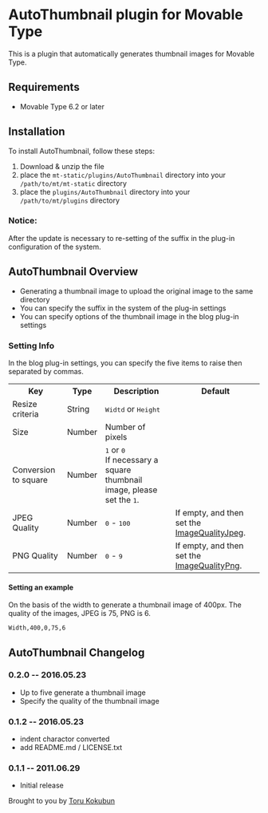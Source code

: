 # AutoThumbnail plugin for Movable Type

This is a plugin that automatically generates thumbnail images for Movable Type.

## Requirements

* Movable Type 6.2 or later

## Installation

To install AutoThumbnail, follow these steps:

1. Download & unzip the file
2. place the `mt-static/plugins/AutoThumbnail` directory into your `/path/to/mt/mt-static` directory
3. place the `plugins/AutoThumbnail` directory into your `/path/to/mt/plugins` directory

### Notice:

After the update is necessary to re-setting of the suffix in the plug-in configuration of the system.

## AutoThumbnail Overview

* Generating a thumbnail image to upload the original image to the same directory
* You can specify the suffix in the system of the plug-in settings
* You can specify options of the thumbnail image in the blog plug-in settings

### Setting Info

In the blog plug-in settings, you can specify the five items to raise then separated by commas.

<table>
  <tr>
    <th>Key</th>
    <th>Type</th>
    <th>Description</th>
    <th>Default</th>
  </tr>
  <tr>
    <td>Resize criteria</td>
    <td>String</td>
    <td><tt>Widtd</tt> or <tt>Height</tt></td>
    <td></td>
  </tr>
  <tr>
    <td>Size</td>
    <td>Number</td>
    <td>Number of pixels</td>
    <td></td>
  </tr>
  <tr>
    <td>Conversion to square</td>
    <td>Number</td>
    <td>
      <tt>1</tt> or <tt>0</tt><br>
      If necessary a square thumbnail image, please set the <tt>1</tt>.
    </td>
    <td></td>
  </tr>
  <tr>
    <td>JPEG Quality</td>
    <td>Number</td>
    <td><tt>0</tt> - <tt>100</tt></td>
    <td>If empty, and then set the <a href="https://www.movabletype.jp/documentation/appendices/config-directives/imagequalityjpeg.html" target="_blank">ImageQualityJpeg</a>.</td>
  </tr>
  <tr>
    <td>PNG Quality</td>
    <td>Number</td>
    <td><tt>0</tt> - <tt>9</tt></td>
    <td>If empty, and then set the <a href="https://www.movabletype.jp/documentation/appendices/config-directives/imagequalitypng.html" target="_blank">ImageQualityPng</a>.</td>
  </tr>
</table>

#### Setting an example

On the basis of the width to generate a thumbnail image of 400px.
The quality of the images, JPEG is 75, PNG is 6.

`Width,400,0,75,6`

## AutoThumbnail Changelog

### 0.2.0 -- 2016.05.23

* Up to five generate a thumbnail image
* Specify the quality of the thumbnail image

### 0.1.2 -- 2016.05.23

* indent charactor converted
* add README.md / LICENSE.txt

### 0.1.1 -- 2011.06.29

* Initial release

Brought to you by [Toru Kokubun](https://github.com/dreamseeker)
